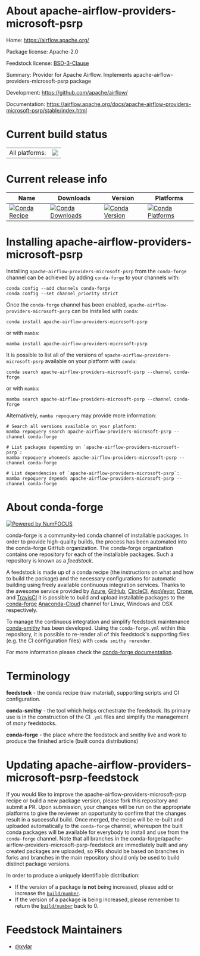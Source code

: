 About apache-airflow-providers-microsoft-psrp
=============================================

Home: https://airflow.apache.org/

Package license: Apache-2.0

Feedstock license: [BSD-3-Clause](https://github.com/conda-forge/apache-airflow-providers-microsoft-psrp-feedstock/blob/main/LICENSE.txt)

Summary: Provider for Apache Airflow. Implements apache-airflow-providers-microsoft-psrp package

Development: https://github.com/apache/airflow/

Documentation: https://airflow.apache.org/docs/apache-airflow-providers-microsoft-psrp/stable/index.html

Current build status
====================


<table><tr><td>All platforms:</td>
    <td>
      <a href="https://dev.azure.com/conda-forge/feedstock-builds/_build/latest?definitionId=15859&branchName=main">
        <img src="https://dev.azure.com/conda-forge/feedstock-builds/_apis/build/status/apache-airflow-providers-microsoft-psrp-feedstock?branchName=main">
      </a>
    </td>
  </tr>
</table>

Current release info
====================

| Name | Downloads | Version | Platforms |
| --- | --- | --- | --- |
| [![Conda Recipe](https://img.shields.io/badge/recipe-apache--airflow--providers--microsoft--psrp-green.svg)](https://anaconda.org/conda-forge/apache-airflow-providers-microsoft-psrp) | [![Conda Downloads](https://img.shields.io/conda/dn/conda-forge/apache-airflow-providers-microsoft-psrp.svg)](https://anaconda.org/conda-forge/apache-airflow-providers-microsoft-psrp) | [![Conda Version](https://img.shields.io/conda/vn/conda-forge/apache-airflow-providers-microsoft-psrp.svg)](https://anaconda.org/conda-forge/apache-airflow-providers-microsoft-psrp) | [![Conda Platforms](https://img.shields.io/conda/pn/conda-forge/apache-airflow-providers-microsoft-psrp.svg)](https://anaconda.org/conda-forge/apache-airflow-providers-microsoft-psrp) |

Installing apache-airflow-providers-microsoft-psrp
==================================================

Installing `apache-airflow-providers-microsoft-psrp` from the `conda-forge` channel can be achieved by adding `conda-forge` to your channels with:

```
conda config --add channels conda-forge
conda config --set channel_priority strict
```

Once the `conda-forge` channel has been enabled, `apache-airflow-providers-microsoft-psrp` can be installed with `conda`:

```
conda install apache-airflow-providers-microsoft-psrp
```

or with `mamba`:

```
mamba install apache-airflow-providers-microsoft-psrp
```

It is possible to list all of the versions of `apache-airflow-providers-microsoft-psrp` available on your platform with `conda`:

```
conda search apache-airflow-providers-microsoft-psrp --channel conda-forge
```

or with `mamba`:

```
mamba search apache-airflow-providers-microsoft-psrp --channel conda-forge
```

Alternatively, `mamba repoquery` may provide more information:

```
# Search all versions available on your platform:
mamba repoquery search apache-airflow-providers-microsoft-psrp --channel conda-forge

# List packages depending on `apache-airflow-providers-microsoft-psrp`:
mamba repoquery whoneeds apache-airflow-providers-microsoft-psrp --channel conda-forge

# List dependencies of `apache-airflow-providers-microsoft-psrp`:
mamba repoquery depends apache-airflow-providers-microsoft-psrp --channel conda-forge
```


About conda-forge
=================

[![Powered by
NumFOCUS](https://img.shields.io/badge/powered%20by-NumFOCUS-orange.svg?style=flat&colorA=E1523D&colorB=007D8A)](https://numfocus.org)

conda-forge is a community-led conda channel of installable packages.
In order to provide high-quality builds, the process has been automated into the
conda-forge GitHub organization. The conda-forge organization contains one repository
for each of the installable packages. Such a repository is known as a *feedstock*.

A feedstock is made up of a conda recipe (the instructions on what and how to build
the package) and the necessary configurations for automatic building using freely
available continuous integration services. Thanks to the awesome service provided by
[Azure](https://azure.microsoft.com/en-us/services/devops/), [GitHub](https://github.com/),
[CircleCI](https://circleci.com/), [AppVeyor](https://www.appveyor.com/),
[Drone](https://cloud.drone.io/welcome), and [TravisCI](https://travis-ci.com/)
it is possible to build and upload installable packages to the
[conda-forge](https://anaconda.org/conda-forge) [Anaconda-Cloud](https://anaconda.org/)
channel for Linux, Windows and OSX respectively.

To manage the continuous integration and simplify feedstock maintenance
[conda-smithy](https://github.com/conda-forge/conda-smithy) has been developed.
Using the ``conda-forge.yml`` within this repository, it is possible to re-render all of
this feedstock's supporting files (e.g. the CI configuration files) with ``conda smithy rerender``.

For more information please check the [conda-forge documentation](https://conda-forge.org/docs/).

Terminology
===========

**feedstock** - the conda recipe (raw material), supporting scripts and CI configuration.

**conda-smithy** - the tool which helps orchestrate the feedstock.
                   Its primary use is in the construction of the CI ``.yml`` files
                   and simplify the management of *many* feedstocks.

**conda-forge** - the place where the feedstock and smithy live and work to
                  produce the finished article (built conda distributions)


Updating apache-airflow-providers-microsoft-psrp-feedstock
==========================================================

If you would like to improve the apache-airflow-providers-microsoft-psrp recipe or build a new
package version, please fork this repository and submit a PR. Upon submission,
your changes will be run on the appropriate platforms to give the reviewer an
opportunity to confirm that the changes result in a successful build. Once
merged, the recipe will be re-built and uploaded automatically to the
`conda-forge` channel, whereupon the built conda packages will be available for
everybody to install and use from the `conda-forge` channel.
Note that all branches in the conda-forge/apache-airflow-providers-microsoft-psrp-feedstock are
immediately built and any created packages are uploaded, so PRs should be based
on branches in forks and branches in the main repository should only be used to
build distinct package versions.

In order to produce a uniquely identifiable distribution:
 * If the version of a package **is not** being increased, please add or increase
   the [``build/number``](https://docs.conda.io/projects/conda-build/en/latest/resources/define-metadata.html#build-number-and-string).
 * If the version of a package **is** being increased, please remember to return
   the [``build/number``](https://docs.conda.io/projects/conda-build/en/latest/resources/define-metadata.html#build-number-and-string)
   back to 0.

Feedstock Maintainers
=====================

* [@xylar](https://github.com/xylar/)

